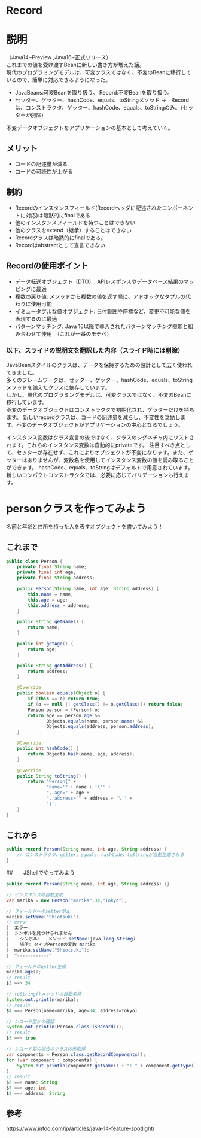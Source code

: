 # Record

# 説明
（Java14~Preview ,Java16~正式リリース）  
これまでの値を受け渡すBeanに新しい書き方が増えた話。  
現代のプログラミングモデルは、可変クラスではなく、不変のBeanに移行しているので、簡単に対応できるようになった。
- JavaBeans:可変Beanを取り扱う。  Record:不変Beanを取り扱う。
- セッター、ゲッター、hashCode、equals、toStringメソッド →　Recordは、コンストラクタ、ゲッター、hashCode、equals、toStringのみ。（セッターが削除）

不変データオブジェクトをアプリケーションの基本として考えていく。

## メリット
- コードの記述量が減る
- コードの可読性が上がる

## 制約
- Recordのインスタンスフィールド(Recordヘッダに記述されたコンポーネントに対応)は暗黙的にfinalである
- 他のインスタンスフィールドを持つことはできない
- 他のクラスをextend（継承）することはできない
- Recordクラスは暗黙的にfinalである。   
- Recordはabstractとして宣言できない

## Recordの使用ポイント
- データ転送オブジェクト（DTO）: APIレスポンスやデータベース結果のマッピングに最適
- 複数の戻り値: メソッドから複数の値を返す際に、アドホックなタプルの代わりに使用可能
- イミュータブルな値オブジェクト: 日付範囲や座標など、変更不可能な値を表現するのに最適
- パターンマッチング: Java 16以降で導入されたパターンマッチング機能と組み合わせて使用　（これが一番のモチベ）


### 以下、スライドの説明文を翻訳した内容（スライド時には削除）
JavaBeanスタイルのクラスは、データを保持するための設計として広く使われてきました。  
多くのフレームワークは、セッター、ゲッター、hashCode、equals、toStringメソッドを備えたクラスに依存しています。  
しかし、現代のプログラミングモデルは、可変クラスではなく、不変のBeanに移行しています。  
不変のデータオブジェクトはコンストラクタで初期化され、ゲッターだけを持ちます。
新しいrecordクラスは、コードの記述量を減らし、不変性を奨励します。不変のデータオブジェクトがアプリケーションの中心となるでしょう。

インスタンス変数はクラス宣言の後ではなく、クラスのシグネチャ内にリストされます。これらのインスタンス変数は自動的にprivateです。
注目すべき点として、セッターが存在せず、これによりオブジェクトが不変になります。また、ゲッターはありませんが、変数名を使用してインスタンス変数の値を読み取ることができます。
hashCode、equals、toStringはデフォルトで用意されています。新しいコンパクトコンストラクタでは、必要に応じてバリデーションも行えます。


# personクラスを作ってみよう
名前と年齢と住所を持った人を表すオブジェクトを書いてみよう！
## これまで

```java
public class Person {
    private final String name;
    private final int age;
    private final String address;

    public Person(String name, int age, String address) {
        this.name = name;
        this.age = age;
        this.address = address;
    }

    public String getName() {
        return name;
    }

    public int getAge() {
        return age;
    }

    public String getAddress() {
        return address;
    }

    @Override
    public boolean equals(Object o) {
        if (this == o) return true;
        if (o == null || getClass() != o.getClass()) return false;
        Person person = (Person) o;
        return age == person.age &&
               Objects.equals(name, person.name) &&
               Objects.equals(address, person.address);
    }

    @Override
    public int hashCode() {
        return Objects.hash(name, age, address);
    }

    @Override
    public String toString() {
        return "Person{" +
               "name='" + name + '\'' +
               ", age=" + age +
               ", address='" + address + '\'' +
               '}';
    }
}
```

## これから
```java
public record Person(String name, int age, String address) {
    // コンストラクタ、getter、equals、hashCode、toStringが自動生成される
}
```

##　　JShellでやってみよう
```java
public record Person(String name, int age, String address) {}
```
```java
// インスタンスの自動生成 
var marika = new Person("marika",34,"Tokyo");
```
```java
// フィールドへのsetter禁止
marika.setName("Shiotsuki");
// error
|  エラー:
|  シンボルを見つけられません
|    シンボル:   メソッド setName(java.lang.String)
|    場所: タイプPersonの変数 marika
|  marika.setName("Shiotsuki");
|  ^------------^
```
```java
// フィールドのgetter生成
marika.age();
// result
$3 ==> 34
```
```java
// toString()メソッドの自動実装
System.out.println(marika); 
// result
$4 ==> Person[name=marika, age=34, address=Tokyo]
```
```java
// レコード型かの確認
System.out.println(Person.class.isRecord()); 
// result
$5 ==> true
```
```java
// レコード型の場合のクラスの形取得
var components = Person.class.getRecordComponents();
for (var component : components) {
    System.out.println(component.getName() + ": " + component.getType().getSimpleName());
}
// result
$6 ==> name: String
$7 ==> age: int
$8 ==> address: String
```

## 参考
https://www.infoq.com/jp/articles/java-14-feature-spotlight/